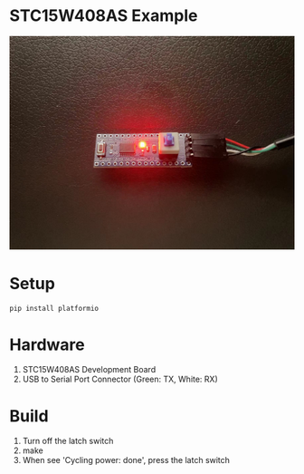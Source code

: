 STC15W408AS Example
===================

![MAIN](images/main.jpg)

Setup
=====

    pip install platformio


Hardware
========

1. STC15W408AS Development Board
2. USB to Serial Port Connector (Green: TX, White: RX)

Build
=====

1. Turn off the latch switch
2. make
3. When see 'Cycling power: done', press the latch switch
